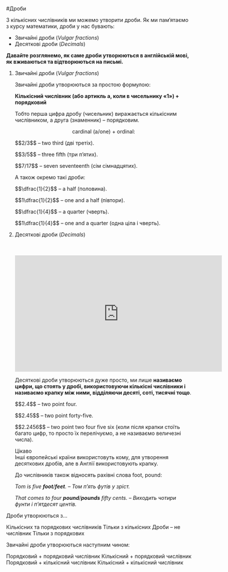#Дроби

<p>З кількісних числівників ми можемо утворити дроби. Як ми пам’ятаємо з курсу математики, дроби у нас бувають:</p>

<ul type="disk">
<li><span class="p1">Звичайні дроби</span> (<i>Vulgar fractions</i>)</li>
<li><span class="p1">Десяткові дроби</span> (<i>Decimals</i>)</li>
</ul>

<p><b>Давайте розглянемo, як саме дроби утворюються в англійській мові, як вживаються та відтворюються на письмі.</b></p>

<ol>
<span class="p1"><li>Звичайні дроби</span> (<i>Vulgar fractions</i>)</li>

<p>Звичайні дроби утворюються за простою формулою:</p>

<b>Кількісний числівник (або артикль a, коли в чисельнику «1») + порядковий</b></p>

<p>Тобто перша цифра дробу (чисельник) виражається кількісним числівником, а друга (знаменник) – порядковим.</p>

<p align="center"><span class="p1">cardinal  (a/one) +  ordinal:</span></p>

<p>$$2/3$$ – two third (дві третіх).</p>

<p>$$3/5$$ – three fifth (три п’ятих).</p>

<p>$$7/17$$ – seven seventeenth (сім сімнадцятих).</p>

<p>А також окремо такі дроби:</p>

<p>$$\dfrac{1}{2}$$ – a half (половина).</p>

<p>$$1\dfrac{1}{2}$$ – one and a half (півтори).</p>

<p>$$\dfrac{1}{4}$$ – a quarter (чверть).</p>

<p>$$1\dfrac{1}{4}$$ – one and a quarter (одна ціла і чверть).</p>

<span class="p1"><li>Десяткові дроби</span> (<i>Decimals</i>)</li>
<br>
<br>

<div class="fluidMedia">
<iframe align="center" width="560" height="315" src="https://www.youtube.com/embed/udrIEp2m2LE" frameborder="0" allowfullscreen></iframe>
</div>
<div class="popup">
</div>

<p>Десяткові дроби утворюються дуже просто, ми лише <b>називаємо цифри, що стоять у дробі, використовуючи кількісні числівники і називаємо крапку між ними, відділяючи десяті, соті, тисячні тощо</b>.</p>

<p>$$2.4$$ – two point four.</p>

<p>$$2.45$$ – two point forty-five.</p>

<p>$$2.2456$$ – two point two four five six (коли після крапки стоїть багато цифр, то просто їх перелічуємо, а не називаємо величезні числа).</p>

<div class="eoz-wrap">
<span class="eoz">Цікаво</span>
<div class="eoz-text">
Інші європейські країни використовуть кому, для утворення десяткових дробів, але в Англії використовують крапку.
</div>
</div>

<p>До числівників також відносять рахівні слова <span class="p1">foot, pound</span>:</p>

<p><i>Tom is five <b>foot</b>/<b>feet</b>. – Том п’ять футів у зріст.</i></p>

<p><i>That comes to four <b>pound</b>/<b>pounds</b> fifty cents. – Виходить чотири фунти і п’ятдесят центів.</i></p>

</ol>

<quiz correctLabel="correct" incorrectLabel="incorrect" checkLabel="check">
    <question text="">
        <p>Дроби утворюються з...</p>
        <answer>Кількісних та порядкових числівників</answer>
        <answer correct>Тільки з кількісних</answer>
        <answer>Дроби – не числівник</answer>
        <answer>Тільки з порядкових</answer>
    </question>
    <question text="">
        <p>Звичайні дроби утворюються наступним чином:</p>
        <answer>Порядковий + порядковий числівник</answer>
        <answer correct>Кількісний + порядковий числівник</answer>
        <answer>Порядковий + кількісний числівник</answer>
        <answer>Кількісний + кількісний числівник</answer>
    </question>
</quiz>    
